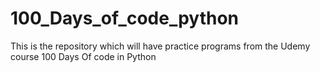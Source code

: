 # 100_Days_of_code_python
This is the repository which will have practice programs from the Udemy course 100 Days Of code in Python 
